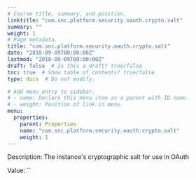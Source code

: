 ```yaml
---
# Course title, summary, and position.
linktitle: "com.snc.platform.security.oauth.crypto.salt"
summary: ""
weight: 1
# Page metadata.
title: "com.snc.platform.security.oauth.crypto.salt"
date: "2018-09-09T00:00:00Z"
lastmod: "2018-09-09T00:00:00Z"
draft: false  # Is this a draft? true/false
toc: true  # Show table of contents? true/false
type: docs  # Do not modify.

# Add menu entry to sidebar.
# - name: Declare this menu item as a parent with ID name.
# - weight: Position of link in menu.
menu:
  properties:
    parent: Properties
    name: "com.snc.platform.security.oauth.crypto.salt"
    weight: 1
---
```


Description: The instance's cryptographic salt for use in OAuth


Value: ``